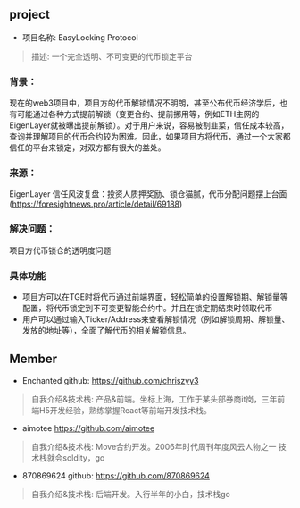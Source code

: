 ## project
- 项目名称: EasyLocking Protocol
> 描述: 一个完全透明、不可变更的代币锁定平台

### 背景：
现在的web3项目中，项目方的代币解锁情况不明朗，甚至公布代币经济学后，也有可能通过各种方式提前解锁（变更合约、提前挪用等，例如ETH主网的EigenLayer就被曝出提前解锁）。对于用户来说，容易被割韭菜，信任成本较高，查询并理解项目的代币合约较为困难。因此，如果项目方将代币，通过一个大家都信任的平台来锁定，对双方都有很大的益处。

### 来源：
EigenLayer 信任风波复盘：投资人质押奖励、锁仓猫腻，代币分配问题摆上台面 (https://foresightnews.pro/article/detail/69188)

### 解决问题：
项目方代币锁仓的透明度问题

### 具体功能
- 项目方可以在TGE时将代币通过前端界面，轻松简单的设置解锁期、解锁量等配置，将代币锁定到不可变更智能合约中。并且在锁定期结束时领取代币
- 用户可以通过输入Ticker/Address来查看解锁情况（例如解锁周期、解锁量、发放的地址等），全面了解代币的相关解锁信息。


## Member
- Enchanted  github: https://github.com/chriszyy3
> 自我介绍&技术栈: 产品&前端。坐标上海，工作于某头部券商it岗，三年前端H5开发经验，熟练掌握React等前端开发技术栈。

- aimotee  https://github.com/aimotee
> 自我介绍&技术栈: Move合约开发。2006年时代周刊年度风云人物之一   技术栈就会soldity，go

- 870869624  github: https://github.com/870869624
> 自我介绍&技术栈: 后端开发。入行半年的小白，技术栈go
  

